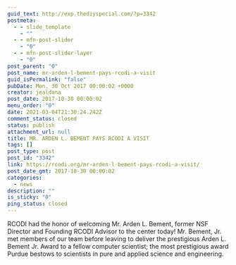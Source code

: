 ```yaml
---
guid_text: http://exp.thediyspecial.com/?p=3342
postmeta:
  - - slide_template
    - ""
  - - mfn-post-slider
    - "0"
  - - mfn-post-slider-layer
    - "0"
post_parent: "0"
post_name: mr-arden-l-bement-pays-rcodi-a-visit
guid_isPermalink: "false"
pubDate: Mon, 30 Oct 2017 00:00:02 +0000
creator: jealdana
post_date: 2017-10-30 00:00:02
menu_order: "0"
date: 2021-03-04T21:30:24.242Z
comment_status: closed
status: publish
attachment_url: null
title: MR. ARDEN L. BEMENT PAYS RCODI A VISIT
tags: []
post_type: post
post_id: "3342"
link: https://rcodi.org/mr-arden-l-bement-pays-rcodi-a-visit/
post_date_gmt: 2017-10-30 00:00:02
categories:
  - news
description: ""
is_sticky: "0"
ping_status: closed
---
```

RCODI had the honor of welcoming Mr. Arden L. Bement, former NSF Director and Founding RCODI Advisor to the center today! Mr. Bement, Jr. met members of our team before leaving to deliver the prestigious Arden L. Bement Jr. Award to a fellow computer scientist; the most prestigious award Purdue bestows to scientists in pure and applied science and engineering. 
